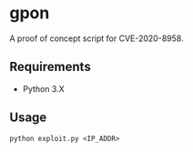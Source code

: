 # gpon
A proof of concept script for CVE-2020-8958.

## Requirements
- Python 3.X

## Usage
`python exploit.py <IP_ADDR>`
